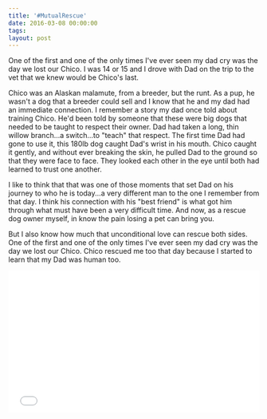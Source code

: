 ```yaml
---
title: '#MutualRescue'
date: 2016-03-08 00:00:00 
tags: 
layout: post
---
```

One of the first and one of the only times I've ever seen my dad cry was the day we lost our Chico. I was 14 or 15 and I drove with Dad on the trip to the vet that we knew would be Chico's last.

Chico was an Alaskan malamute, from a breeder, but the runt. As a pup, he wasn't a dog that a breeder could sell and I know that he and my dad had an immediate connection. I remember a story my dad once told about training Chico. He'd been told by someone that these were big dogs that needed to be taught to respect their owner. Dad had taken a long, thin willow branch...a switch...to "teach" that respect. The first time Dad had gone to use it, this 180lb dog caught Dad's wrist in his mouth. Chico caught it gently, and without ever breaking the skin, he pulled Dad to the ground so that they were face to face. They looked each other in the eye until both had learned to trust one another.

I like to think that that was one of those moments that set Dad on his journey to who he is today...a very different man to the one I remember from that day. I think his connection with his "best friend" is what got him through what must have been a very difficult time. And now, as a rescue dog owner myself, in know the pain losing a pet can bring you.

But I also know how much that unconditional love can rescue both sides. One of the first and one of the only times I've ever seen my dad cry was the day we lost our Chico. Chico rescued me too that day because I started to learn that my Dad was human too.

<div style="position: relative; padding-bottom: 56.25%; height: 0px;"><iframe src="//player.hearstdigitalstudios.com/56da2a5dbbddbd0a758a571f?width=100%25&autostart=0&aratio=16:9" frameborder="0" allowfullscreen="true" style="position: absolute; top: 0px; left: 0px; width: 100%; height: 100%;"></iframe></div>
